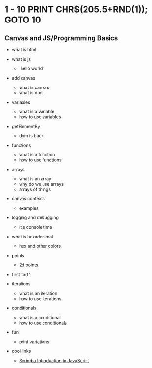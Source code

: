 # 1 - 10 PRINT CHR$(205.5+RND(1)); GOTO 10
## Canvas and JS/Programming Basics
- what is html

- what is js
  - 'hello world'
  
- add canvas
  - what is canvas
  - what is dom
  
- variables
  - what is a variable
  - how to use variables
  
- getElementBy
  - dom is back
  
- functions
  - what is a function
  - how to use functions
  
- arrays
  - what is an array
  - why do we use arrays
  - arrays of things
  
- canvas contexts
  - examples
  
- logging and debugging
  - it's console time
  
- what is hexadecimal
  - hex and other colors
  
- points
  - 2d points
  
- first "art"

- iterations
  - what is an iteration
  - how to use iterations
  
- conditionals
  - what is a conditional
  - how to use conditionals
  
- fun
  - print variations
  
- cool links
  - [Scrimba Introduction to JavaScript](https://scrimba.com/g/gintrotojavascript)
